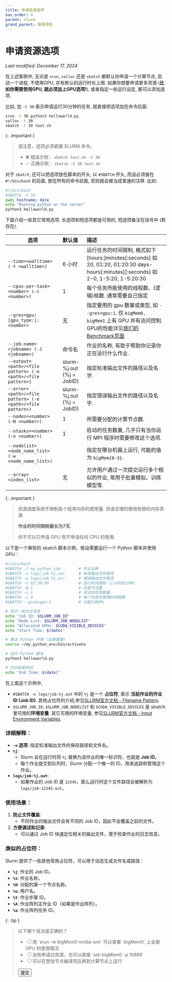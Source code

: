 ```yaml
---
title: 申请资源选项
nav_order: 4
parent: slurm
grand_parent: 使用须知
---
```

# 申请资源选项
*Last modified: December 17, 2024*

在上述案例中, 无论是 `srun`, `salloc` 还是 `sbatch` 都默认你申请一个计算节点, 启动一个进程, 不使用GPU, 并有默认的运行时长上限. 如果你想要申请更多资源 (**比如你需要使用GPU, 就必须加上GPU选项!**), 或者指定一些运行设定, 都可以添加选项.

比如, 加 `-t 30` 表示申请运行30分钟的任务, 就直接把选项加在命令后面:

~~~ bash
srun -t 30 python3 helloworld.py
salloc -t 30
sbatch -t 30 test.sh
~~~

{: .important }
> 请注意，选项必须紧跟 SLURM 命令。
>
> - ❌ 错误示例： `sbatch test.sh -t 30`
> - ✅ 正确示例： `sbatch -t 30 test.sh `

对于 `sbatch`, 还可以把选项放在脚本的开头, 以 `#SBATCH` 开头, 而且必须接在 `#!/bin/bash` 的后面, 放在所有的命令前面, 否则就会被当成普通的注释. 比如:

~~~ bash
#!/bin/bash
#SBATCH -t 30
pwd; hostname; date
echo "Running python on the server"
python3 helloworld.py
~~~

下面介绍一些其它常用选项. 长选项和短选项都是可用的, 短选项备注在括号中 (若存在).

| 选项                    |     默认值       |        描述                    |
|------------------------------------------------------------|:------------------------------|:--------------------------------------------------------------------------------------------------------------------------------------------------------------------------------------|
| `--time=<walltime> (-t <walltime>)` | 6 小时        | 运行任务的时间限制, 格式如下 [hours:]minutes[:seconds] 如 20, 01:20, 01:20:30   days-hours[:minutes][:seconds] 如 2-0, 1-5:20, 1-5:20:30   |
|`--cpus-per-task=<number> (-c <number>)`  | 1 | 每个任务所能使用的线程数、(逻辑)核数. 通常需要自己指定 |
|`--gres=gpu:[gpu_type:]:<number>`| 无 | 指定要用的 gpu 数量或类型, 如 `--gres=gpu:1`. 仅 `bigMem0, bigMem1` 上有 GPU 并有访问控制. GPU的性能详见[我们的Benchmark页面](../reference/index) |
| `--job-name=<jobname> (-J <jobname>) `                      | 命令名                                | 作业的名称, 有助于帮助你记录你正在运行什么作业.|
| `--output=<path>/<file pattern> (-o <path>/<file pattern>)`  |   slurm-%j.out   (%j = JobID)  | 指定标准输出文件的路径以及名字. |
| `--error=<path>/<file pattern> (-e <path>/<file pattern>) `  |   slurm-%j.out   (%j = JobID)  | 指定错误输出文件的路径以及名字. |
|`--nodes=<number> (-N <number>)`| 1 | 所需要分配的计算节点数.
|`--ntasks=<number> (-n <number>)`| 1 | 启动的任务数量, 几乎只有当你运行 MPI 程序时需要修改这个选项. |
|`--nodelist=<node_name_list> (-w <node_name_list>)` |  | 指定在哪台机器上运行, 可能的值为 `bigMem{0-3}`.|
|`--array=<index_list>`| 无 | 允许用户通过一次提交运行多个相似的作业, 常用于批量模拟、训练模型等. |

{: .important }
> 资源调度系统不限制各个程序内存的使用量. 但请合理的使用有限的内存资源.
>
> **作业的时间限制最长为7天**.
>
> 你不可以只申请 GPU 而不申请任何 CPU 的使用.

以下是一个典型的 sbatch 脚本示例，假设需要运行一个 Python 脚本并使用 GPU：

~~~ bash
#!/bin/bash
#SBATCH -J my_python_job        # 作业名称
#SBATCH -o logs/job-%j.out      # 标准输出文件路径
#SBATCH -e logs/job-%j.err      # 错误输出文件路径
#SBATCH -t 01:30:00             # 运行时间限制 (1小时30分钟)
#SBATCH -N 1                    # 所需节点数
#SBATCH -n 1                    # 启动的任务数量
#SBATCH -c 4                    # 每个任务所使用的线程数
#SBATCH --gres=gpu:1            # 分配1块GPU

# 显示一些作业信息
echo "Job ID: $SLURM_JOB_ID"
echo "Node List: $SLURM_JOB_NODELIST"
echo "Allocated GPUs: $CUDA_VISIBLE_DEVICES"
echo "Start Time: $(date)"

# 激活 Python 环境 (如果需要)
source ~/my_python_env/bin/activate

# 运行 Python 脚本
python3 helloworld.py

# 打印结束时间
echo "End Time: $(date)"
~~~

在上面这个示例中,

- `#SBATCH -o logs/job-%j.out` 中的 `%j` 是一个 **占位符**, 表示 **当前作业的作业 ID (Job ID)**. 其他占位符的介绍,参见[SLURM官方文档 - Filename Pattern](https://slurm.schedmd.com/sbatch.html#SECTION_FILENAME-PATTERN).
- `$SLURM_JOB_ID`, `$SLURM_JOB_NODELIST` 和 `$CUDA_VISIBLE_DEVICES` 是 sbatch 里可用的**环境变量**. 其它可用的环境变量, 参见[SLURM官方文档 - Input Environment Variables](https://slurm.schedmd.com/sbatch.html#SECTION_INPUT-ENVIRONMENT-VARIABLES).



### 详细解释：
- **`-o` 选项**: 指定标准输出文件的保存路径和文件名。
- **`%j`**:
  - Slurm 会在运行时将 `%j` 替换为该作业的唯一标识符，也就是 **Job ID**。
  - 每个作业提交到队列时，Slurm 分配一个唯一的 ID，用来追踪和管理这个作业。
- **`logs/job-%j.out`**:
  - 如果作业的 Job ID 是 `12345`，那么运行时这个文件路径会被解析为 `logs/job-12345.out`。

### 使用场景：
1. **防止文件覆盖**:
   - 不同作业的输出文件会有不同的 Job ID，因此不会覆盖之前的文件。
2. **方便调试和记录**:
   - 可以通过 Job ID 快速定位相关的输出文件，便于检查作业的日志信息。

### 类似的占位符：
Slurm 提供了一些其他常用占位符，可以用于动态生成文件名或路径：
- **`%j`**: 作业的 Job ID。
- **`%x`**: 作业名称。
- **`%N`**: 分配的第一个节点名称。
- **`%u`**: 用户名。
- **`%t`**: 作业步骤 ID。
- **`%A`**: 作业阵列主作业 ID（如果是作业阵列）。
- **`%a`**: 作业阵列任务 ID。




{: .tip }
> 以下哪个说法是正确的？
> <ul class="example-question">
>    <li><input type="radio" name="slurmquestion1" id="slurmq1opt1" /><label for="slurmq1opt1" markdown="1">用 `srun -w bigMem0 nvidia-smi` 可以查看 `bigMem0` 上全部 GPU 的使用情况</label></li>
>    <li><input type="radio" name="slurmquestion1" id="slurmq1opt2" /><label for="slurmq1opt2" markdown="1">没有申请过资源，也可以直接 `ssh bigMem0 -p 10888`</label></li>
>    <li><input type="radio" name="slurmquestion1" id="slurmq1opt3" /><label for="slurmq1opt3" markdown="1">可以在登陆节点编译完后再到计算节点上运行</label></li>
> </ul>
> <button onclick="window.alert(document.getElementById('slurmq1opt3').checked ? '正确, 因为我们的集群软件环境是一样的' : document.getElementById('slurmq1opt1').checked ? '错误, 必须加上`--gres`选项' : '错误, 你试试就知道了')">提交</button>

